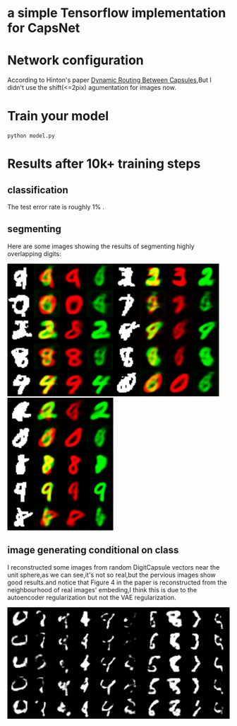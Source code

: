 # a simple Tensorflow implementation for CapsNet

# Network configuration

According to  Hinton's paper [Dynamic Routing Between Capsules](https://arxiv.org/abs/1710.09829),But I didn't use the shift(<=2pix) agumentation for images now.

# Train your model

	python model.py

# Results after 10k+ training steps

## classification

The test error rate is roughly 1% .

## segmenting

Here are some images showing the results of segmenting highly overlapping digits:

<img src="MultiMnistReconstruction11111.png" width="240"><img src="MultiMnistReconstruction11897.png" width="240"><img src="MultiMnistReconstruction13599.png" width="240">

## image generating conditional on class

I reconstructed some images from random DigitCapsule vectors near the unit sphere,as we can see,it's not so real,but the pervious images show good results.and notice that Figure 4 in the paper is reconstructed from the neighbourhood of real images' embeding,I think this is due to the autoencoder regularization but not the VAE regularization.

![](SampleFromH13599.png)
